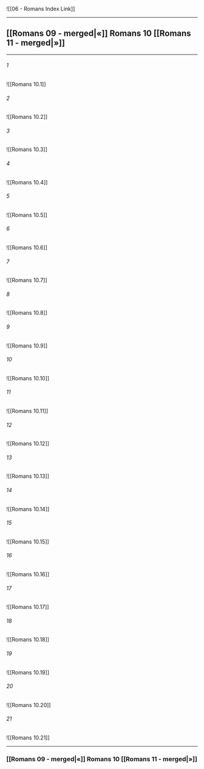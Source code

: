 ![[06 - Romans Index Link]]

---
##  [[Romans 09 - merged|«]] Romans 10 [[Romans 11 - merged|»]]

---

###### 1
![[Romans 10.1]] 

###### 2
![[Romans 10.2]] 

###### 3
![[Romans 10.3]] 

###### 4
![[Romans 10.4]]

###### 5 
![[Romans 10.5]] 

###### 6
![[Romans 10.6]] 

###### 7
![[Romans 10.7]] 

###### 8
![[Romans 10.8]] 

###### 9
![[Romans 10.9]] 

###### 10
![[Romans 10.10]] 

###### 11
![[Romans 10.11]] 

###### 12
![[Romans 10.12]]

###### 13
![[Romans 10.13]] 

###### 14
![[Romans 10.14]] 

###### 15
![[Romans 10.15]]

###### 16
![[Romans 10.16]] 

###### 17
![[Romans 10.17]]

###### 18
![[Romans 10.18]] 

###### 19
![[Romans 10.19]] 

###### 20
![[Romans 10.20]]

###### 21
![[Romans 10.21]] 


---
###  [[Romans 09 - merged|«]] Romans 10 [[Romans 11 - merged|»]]